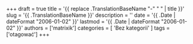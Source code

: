 +++
draft = true
title = '{{ replace .TranslationBaseName "-" " " | title }}'
slug = '{{ .TranslationBaseName }}'
description = ''
date = '{{ .Date | dateFormat "2006-01-02" }}'
lastmod = '{{ .Date | dateFormat "2006-01-02" }}'
authors = ['matrixik']
categories = [
  'Bez kategorii'
]
tags = ['otagować']
+++
